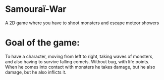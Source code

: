 # Samouraï-War
A 2D game where you have to shoot monsters and escape meteor showers


# Goal of the game:
To have a character, moving from left to right, taking waves of monsters, and also having to survive
falling comets. Without bug, with life points. When he comes into contact with monsters he takes damage, but he also
damage, but he also inflicts it.
